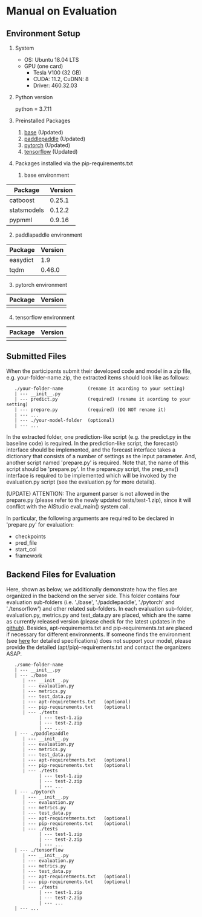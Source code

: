
# Manual on Evaluation


## Environment Setup   

1. System

   * OS: Ubuntu 18.04 LTS
   * GPU (one card)
     * Tesla V100 (32 GB)
     * CUDA: 11.2, CuDNN: 8
     * Driver: 460.32.03


2. Python version

    python = 3.7.11


3. Preinstalled Packages

   1. [base](preinstalled-pkgs/base_env_installed_packages.md)     (Updated)
   2. [paddlepaddle](preinstalled-pkgs/paddlepaddle_env_installed_packages.md)     (Updated) 
   3. [pytorch](preinstalled-pkgs/pytorch_env_installed_packages.md)     (Updated)
   4. [tensorflow](preinstalled-pkgs/tensorflow_env_installed_packages.md)    (Updated)
   

4. Packages installed via the pip-requirements.txt
   1. base environment
   
| Package     | Version   |
|-------------|-----------|
| catboost    | 0.25.1    | 
| statsmodels | 0.12.2    |
| pypmml      | 0.9.16    |

   2. paddlapaddle environment

| Package     | Version  |
|-------------|----------|
| easydict    | 1.9      | 
| tqdm        | 0.46.0   |

   3. pytorch environment

| Package | Version |
|---------|---------|
|         |         | 

   4. tensorflow environment

| Package | Version |
|---------|---------|
|         |         | 


## Submitted Files

When the participants submit their developed code and model in a zip file, e.g. your-folder-name.zip, 
the extracted items should look like as follows: 

```
   ./your-folder-name         (rename it acording to your setting)
   | --- __init__.py         
   | --- predict.py           (required) (rename it acording to your setting)
   | --- prepare.py           (required) (DO NOT rename it)
   | --- ... 
   | --- ./your-model-folder  (optional)
   | --- ... 
```

In the extracted folder, 
one prediction-like script (e.g. the predict.py in the baseline code) is required.
In the prediction-like script, the forecast() interface should be implemented, 
and the forecast interface takes a dictionary that consists of a number of settings as the input parameter. 
And, another script named 'prepare.py' is required. 
Note that, the name of this script should be 'prepare.py'.
In the prepare.py script, the prep_env() interface is required to be implemented which will be invoked 
by the evaluation.py script (see the evaluation.py for more details). 

(UPDATE) ATTENTION: The argument parser is not allowed in the prepare.py (please refer to the newly updated tests/test-1.zip), 
since it will conflict with the AIStudio eval_main() system call. 

In particular, the following arguments are required to be declared in 'prepare.py' for evaluation: 
   * checkpoints
   * pred_file
   * start_col
   * framework


## Backend Files for Evaluation

Here, shown as below, we additionally demonstrate how the files are organized in the backend on the server side. 
This folder contains four evaluation sub-folders (i.e. './base', './paddlepaddle', './pytorch' and './tensorflow') and other related sub-folders. 
In each evaluation sub-folder, evaluation.py, metrics.py and test_data.py are placed, which are the same as currently released version 
(please check for the latest updates in the [github](https://github.com/PaddlePaddle/PaddleSpatial/tree/main/apps/wpf_baseline_gru/kddcup22-sdwpf-evaluation/paddlepaddle)).
Besides, apt-requirements.txt and pip-requirements.txt are placed if necessary for different environments. 
If someone finds the environment (see [here](./preinstalled-pkgs) for detailed specifications) does not support 
your model, please provide the detailed (apt/pip)-requirements.txt and contact the organizers ASAP. 

```
   ./some-folder-name
   | --- __init__.py         
   | --- ./base
      | --- __init__.py
      | --- evaluation.py
      | --- metrics.py
      | --- test_data.py
      | --- apt-requiretments.txt   (optional)
      | --- pip-requirements.txt    (optional)
      | --- ./tests
            | --- test-1.zip
            | --- test-2.zip
            | --- ...
   | --- ./paddlepaddle
      | --- __init__.py
      | --- evaluation.py
      | --- metrics.py
      | --- test_data.py
      | --- apt-requiretments.txt   (optional)
      | --- pip-requirements.txt    (optional)
      | --- ./tests
            | --- test-1.zip
            | --- test-2.zip
            | --- ...
   | --- ./pytorch
      | --- __init__.py
      | --- evaluation.py
      | --- metrics.py
      | --- test_data.py
      | --- apt-requiretments.txt   (optional)
      | --- pip-requirements.txt    (optional)
      | --- ./tests
            | --- test-1.zip
            | --- test-2.zip
            | --- ...
   | --- ./tensorflow
      | --- __init__.py
      | --- evaluation.py
      | --- metrics.py
      | --- test_data.py
      | --- apt-requiretments.txt   (optional)
      | --- pip-requirements.txt    (optional)
      | --- ./tests
            | --- test-1.zip
            | --- test-2.zip
            | --- ...
   | --- ...
```


